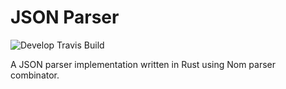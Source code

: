 # JSON Parser

![Develop Travis Build](https://travis-ci.com/h4kbas/Json-Parser.svg?branch=develop)

A JSON parser implementation written in Rust using Nom parser combinator.

